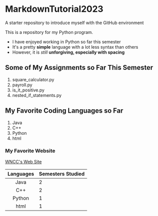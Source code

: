 # MarkdownTutorial2023
A starter repository to introduce myself with the GitHub environment

This is a repository for my Python program.

- I have enjoyed working in Python so far this semester
- It's a pretty **simple** language with a lot less syntax than others
- However, it is *still* **unforgiving, especially with spacing**

## Some of My Assignments so Far This Semester
1. square_calculator.py
2. payroll.py
3. is_it_positive.py
4. nested_if_statements.py

## My Favorite Coding Languages so Far
1. Java
2. C++
3. Python
4. html

### My Favorite Website
[WNCC's Web Site](https://wncc.edu)

| Languages | Semesters Studied |
| :---: | :--- |
| Java | 2 |
| C++ | 2 |
| Python | 1 |
| html | 1 |
